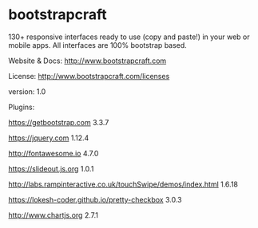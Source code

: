 # bootstrapcraft
130+ responsive interfaces ready to use (copy and paste!) in your web or mobile apps. All interfaces are 100% bootstrap based.

Website & Docs: http://www.bootstrapcraft.com

License: http://www.bootstrapcraft.com/licenses

version: 1.0

Plugins:


https://getbootstrap.com 3.3.7

https://jquery.com 1.12.4

http://fontawesome.io 4.7.0

https://slideout.js.org 1.0.1

http://labs.rampinteractive.co.uk/touchSwipe/demos/index.html 1.6.18

https://lokesh-coder.github.io/pretty-checkbox 3.0.3

http://www.chartjs.org 2.7.1
